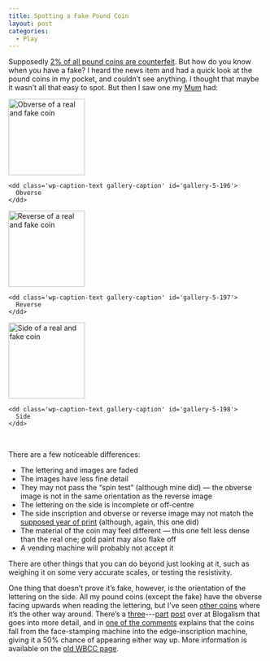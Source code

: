 ```yaml
---
title: Spotting a Fake Pound Coin
layout: post
categories:
  - Play
---
```

Supposedly [2% of all pound coins are counterfeit](http://news.bbc.co.uk/1/hi/magazine/7628930.stm). But how do you know when you have a fake? I heard the news item and had a quick look at the pound coins in my pocket, and couldn’t see anything. I thought that maybe it wasn’t all that easy to spot. But then I saw one my [Mum](http://pictures.scholesmafia.co.uk/index.php/?profile=36) had:

<div id='gallery-5' class='gallery galleryid-22 gallery-columns-3 gallery-size-thumbnail'>
  <dl class='gallery-item'>
    <dt class='gallery-icon landscape'>
      <a href='http://cmbuckley.co.uk/blog/2008/09/24/spotting-a-fake-pound-coin/obverse/'><img width="150" height="150" src="https://cmbuckley.co.uk/files/2008/09/obverse-150x150.jpg" class="attachment-thumbnail size-thumbnail" alt="Obverse of a real and fake coin" aria-describedby="gallery-5-196" srcset="https://cmbuckley.co.uk/files/2008/09/obverse-150x150.jpg 150w, https://cmbuckley.co.uk/files/2008/09/obverse-75x75.jpg 75w, https://cmbuckley.co.uk/files/2008/09/obverse-100x100.jpg 100w" sizes="(max-width: 150px) 100vw, 150px" /></a>
    </dt>
    
    <dd class='wp-caption-text gallery-caption' id='gallery-5-196'>
      Obverse
    </dd>
  </dl>
  
  <dl class='gallery-item'>
    <dt class='gallery-icon landscape'>
      <a href='http://cmbuckley.co.uk/blog/2008/09/24/spotting-a-fake-pound-coin/reverse/'><img width="150" height="150" src="https://cmbuckley.co.uk/files/2008/09/reverse-150x150.jpg" class="attachment-thumbnail size-thumbnail" alt="Reverse of a real and fake coin" aria-describedby="gallery-5-197" srcset="https://cmbuckley.co.uk/files/2008/09/reverse-150x150.jpg 150w, https://cmbuckley.co.uk/files/2008/09/reverse-75x75.jpg 75w, https://cmbuckley.co.uk/files/2008/09/reverse-100x100.jpg 100w" sizes="(max-width: 150px) 100vw, 150px" /></a>
    </dt>
    
    <dd class='wp-caption-text gallery-caption' id='gallery-5-197'>
      Reverse
    </dd>
  </dl>
  
  <dl class='gallery-item'>
    <dt class='gallery-icon landscape'>
      <a href='http://cmbuckley.co.uk/blog/2008/09/24/spotting-a-fake-pound-coin/side/'><img width="150" height="150" src="https://cmbuckley.co.uk/files/2008/09/side-150x150.jpg" class="attachment-thumbnail size-thumbnail" alt="Side of a real and fake coin" aria-describedby="gallery-5-198" srcset="https://cmbuckley.co.uk/files/2008/09/side-150x150.jpg 150w, https://cmbuckley.co.uk/files/2008/09/side-75x75.jpg 75w, https://cmbuckley.co.uk/files/2008/09/side-100x100.jpg 100w" sizes="(max-width: 150px) 100vw, 150px" /></a>
    </dt>
    
    <dd class='wp-caption-text gallery-caption' id='gallery-5-198'>
      Side
    </dd>
  </dl>
  
  <br style="clear: both" />
</div>

There are a few noticeable differences:

  * The lettering and images are faded
  * The images have less fine detail
  * They may not pass the “spin test” (although mine did) — the obverse image is not in the same orientation as the reverse image
  * The lettering on the side is incomplete or off-centre
  * The side inscription and obverse or reverse image may not match the [supposed year of print](http://www.royalmint.gov.uk/Corporate/facts/coins/OnePoundCoin.aspx) (although, again, this one did)
  * The material of the coin may feel different — this one felt less dense than the real one; gold paint may also flake off
  * A vending machine will probably not accept it

There are other things that you can do beyond just looking at it, such as weighing it on some very accurate scales, or testing the resistivity.

One thing that doesn’t prove it’s fake, however, is the orientation of the lettering on the side. All my pound coins (except the fake) have the obverse facing upwards when reading the lettering, but I’ve seen [other coins](http://www.flickr.com/photos/skink74/195599914/in/set-72157594200037238/) where it’s the other way around. There’s a [three](http://blog.alism.com/fake-one-pound-coins-part-one/)---[part](http://blog.alism.com/fake-one-pound-coins-part-two/) [post](http://blog.alism.com/fake-one-pound-coins-part-three/) over at Blogalism that goes into more detail, and in [one of the comments](http://blog.alism.com/fake-one-pound-coins-part-one/#comment-3853) explains that the coins fall from the face-stamping machine into the edge-inscription machine, giving it a 50% chance of appearing either way up. More information is available on the [old WBCC page](http://www.wbcc.fsnet.co.uk/sub009d.htm).